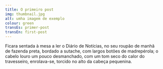 ```yaml
---
title: O primeiro post
img: thumbnail.jpg
alt: umha imagem de exemplo
colour: green
transEs: primer-post
transEn: first-post
---
```


Ficara sentada à mesa a ler o Diário de Notícias, no seu roupão de manhã de fazenda preta, bordado a sutache, com largos botões de madrepérola; o cabelo louro um pouco desmanchado, com um tom seco do calor do travesseiro, enrolava-se, torcido no alto da cabeça pequenina.